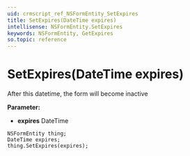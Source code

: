```yaml
---
uid: crmscript_ref_NSFormEntity_SetExpires
title: SetExpires(DateTime expires)
intellisense: NSFormEntity.SetExpires
keywords: NSFormEntity, GetExpires
so.topic: reference
---
```


# SetExpires(DateTime expires)

After this datetime, the form will become inactive

**Parameter:** 
 - **expires** DateTime

```crmscript
NSFormEntity thing;
DateTime expires;
thing.SetExpires(expires);
```


